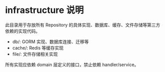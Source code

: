 # infrastructure 说明

此目录用于存放所有 Repository 的具体实现、数据库、缓存、文件存储等第三方依赖的实现代码。

- db/: GORM 实现、数据库连接、迁移等
- cache/: Redis 等缓存实现
- file/: 文件存储相关实现

所有实现应依赖 domain 层定义的接口，禁止依赖 handler/service。
